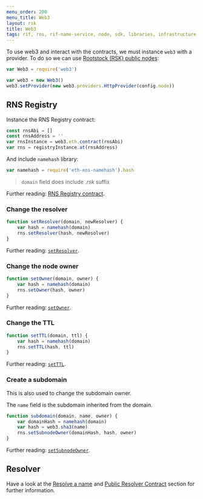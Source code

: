 ```yaml
---
menu_order: 200
menu_title: Web3
layout: rsk
title: Web3
tags: rif, rns, rif-name-service, node, sdk, libraries, infrastructure, protocols, mvp, design, rbtc, defi, decentralized, quick-start, guides, tutorial, networks, dapps, tools, rootstock, rsk, ethereum, smart-contracts, install, get-started, how-to, mainnet, testnet, contracts, wallets, web3, crypto
---
```


To use web3 and interact with the contracts, we must instance `web3` with a provider. To do so we can use [Rootstock (RSK) public nodes](https://nodes.rsk.co):

```js
var Web3 = require('web3')

var web3 = new Web3()
web3.setProvider(new web3.providers.HttpProvider(config.node))
```

## RNS Registry

Instance the RNS Registry contract:

```js
const rnsAbi = []
const rnsAddress = ''
var rnsInstance = web3.eth.contract(rnsAbi)
var rns = registryInstance.at(rnsAddress)
```

And include `namehash` library:

```js
var namehash = require('eth-ens-namehash').hash
```

> `domain` field does include _.rsk_ suffix

Further reading: [RNS Registry contract](/rif/rns/architecture/registry).

### Change the resolver

```js
function setResolver(domain, newResolver) {
    var hash = namehash(domain)
    rns.setResolver(hash, newResolver)
}
```

Further reading: [`setResolver`](/rif/rns/architecture/registry#setresolver).

### Change the node owner

```js
function setOwner(domain, owner) {
    var hash = namehash(domain)
    rns.setOwner(hash, owner)
}
```

Further reading: [`setOwner`](/rif/rns/architecture/registry#setowner).

### Change the TTL

```js
function setTTL(domain, ttl) {
    var hash = namehash(domain)
    rns.setTTL(hash, ttl)
}
```

Further reading: [`setTTL`](/rif/rns/architecture/registry#setttl).

### Create a subdomain

This is also used to change the subdomain owner.

The `name` field is the subdomain inherited from the domain.

```js
function subdomain(domain, name, owner) {
    var domainHash = namehash(domain)
    var hash = web3.sha3(name)
    rns.setSubnodeOwner(domainHash, hash, owner)
}
```

Further reading: [`setSubnodeOwner`](/rif/rns/architecture/registry#setsubnodeowner).

## Resolver

Have a look at the [Resolve a name](/rif/rns/operations/Resolve-a-name) and [Public Resolver Contract](/rif/rns/architecture/Resolver) section for further information.
